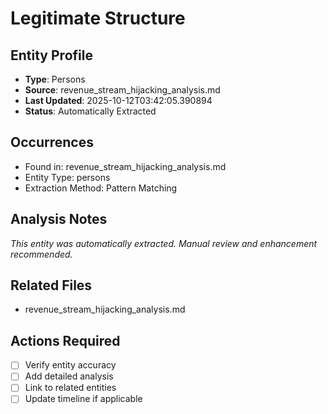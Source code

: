 # Legitimate Structure

## Entity Profile
- **Type**: Persons
- **Source**: revenue_stream_hijacking_analysis.md
- **Last Updated**: 2025-10-12T03:42:05.390894
- **Status**: Automatically Extracted

## Occurrences
- Found in: revenue_stream_hijacking_analysis.md
- Entity Type: persons
- Extraction Method: Pattern Matching

## Analysis Notes
*This entity was automatically extracted. Manual review and enhancement recommended.*

## Related Files
- revenue_stream_hijacking_analysis.md

## Actions Required
- [ ] Verify entity accuracy
- [ ] Add detailed analysis
- [ ] Link to related entities
- [ ] Update timeline if applicable

